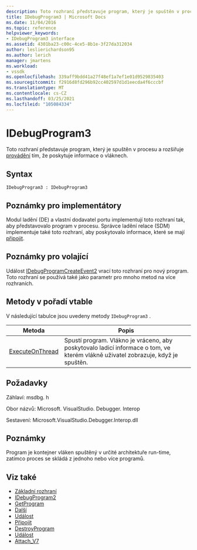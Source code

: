 ```yaml
---
description: Toto rozhraní představuje program, který je spuštěn v procesu a rozšiřuje provádění tím, že poskytuje informace o vláknech.
title: IDebugProgram3 | Microsoft Docs
ms.date: 11/04/2016
ms.topic: reference
helpviewer_keywords:
- IDebugProgram3 interface
ms.assetid: 4301ba23-c00c-4ce5-8b1e-3f27da312034
author: leslierichardson95
ms.author: lerich
manager: jmartens
ms.workload:
- vssdk
ms.openlocfilehash: 339aff9bdd41a27f48ef1a7ef1e01d9529835403
ms.sourcegitcommit: f2916d8fd296b92cc402597d1d1eecda4f6cccbf
ms.translationtype: MT
ms.contentlocale: cs-CZ
ms.lasthandoff: 03/25/2021
ms.locfileid: "105084334"
---
```

# <a name="idebugprogram3"></a>IDebugProgram3
Toto rozhraní představuje program, který je spuštěn v procesu a rozšiřuje [provádění](../../../extensibility/debugger/reference/idebugprogram2-execute.md) tím, že poskytuje informace o vláknech.

## <a name="syntax"></a>Syntax

```
IDebugProgram3 : IDebugProgram3
```

## <a name="notes-for-implementers"></a>Poznámky pro implementátory
 Modul ladění (DE) a vlastní dodavatel portu implementují toto rozhraní tak, aby představovalo program v procesu. Správce ladění relace (SDM) implementuje také toto rozhraní, aby poskytovalo informace, které se mají [připojit](../../../extensibility/debugger/reference/idebugprogram2-attach.md).

## <a name="notes-for-callers"></a>Poznámky pro volající
 Událost [IDebugProgramCreateEvent2](../../../extensibility/debugger/reference/idebugprogramcreateevent2.md) vrací toto rozhraní pro nový program. Toto rozhraní se používá také jako parametr pro mnoho metod na více rozhraních.

## <a name="methods-in-vtable-order"></a>Metody v pořadí vtable
 V následující tabulce jsou uvedeny metody `IDebugProgram3` .

|Metoda|Popis|
|------------|-----------------|
|[ExecuteOnThread](../../../extensibility/debugger/reference/idebugprogram3-executeonthread.md)|Spustí program. Vlákno je vráceno, aby poskytovalo ladicí informace o tom, ve kterém vlákně uživatel zobrazuje, když je spuštěn.|

## <a name="requirements"></a>Požadavky
 Záhlaví: msdbg. h

 Obor názvů: Microsoft. VisualStudio. Debugger. Interop

 Sestavení: Microsoft.VisualStudio.Debugger.Interop.dll

## <a name="remarks"></a>Poznámky
 Program je kontejner vláken spuštěný v určité architektuře run-time, zatímco proces se skládá z jednoho nebo více programů.

## <a name="see-also"></a>Viz také
- [Základní rozhraní](../../../extensibility/debugger/reference/core-interfaces.md)
- [IDebugProgram2](../../../extensibility/debugger/reference/idebugprogram2.md)
- [GetProgram](../../../extensibility/debugger/reference/idebugthread2-getprogram.md)
- [Další](../../../extensibility/debugger/reference/ienumdebugprograms2-next.md)
- [Událost](../../../extensibility/debugger/reference/idebugportevents2-event.md)
- [Připojit](../../../extensibility/debugger/reference/idebugengine2-attach.md)
- [DestroyProgram](../../../extensibility/debugger/reference/idebugengine2-destroyprogram.md)
- [Událost](../../../extensibility/debugger/reference/idebugeventcallback2-event.md)
- [Attach_V7](../../../extensibility/debugger/reference/idebugprogramnode2-attach-v7.md)
